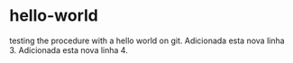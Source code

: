 # hello-world
testing the procedure with a hello world on git. 
Adicionada esta nova linha 3. 
Adicionada esta nova linha 4.
